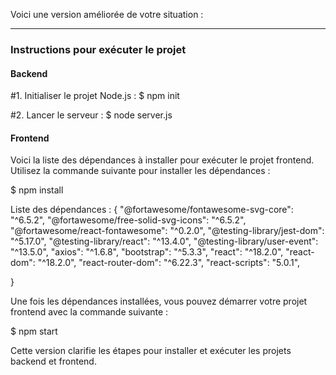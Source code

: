 Voici une version améliorée de votre situation :

---

### Instructions pour exécuter le projet

#### Backend

#1. Initialiser le projet Node.js :
   $ npm init

#2. Lancer le serveur :
   $ node server.js


#### Frontend

Voici la liste des dépendances à installer pour exécuter le projet frontend. Utilisez la commande suivante pour installer les dépendances :

$ npm install


Liste des dépendances :
{
   "@fortawesome/fontawesome-svg-core": "^6.5.2",
    "@fortawesome/free-solid-svg-icons": "^6.5.2",
    "@fortawesome/react-fontawesome": "^0.2.0",
    "@testing-library/jest-dom": "^5.17.0",
    "@testing-library/react": "^13.4.0",
    "@testing-library/user-event": "^13.5.0",
    "axios": "^1.6.8",
    "bootstrap": "^5.3.3",
    "react": "^18.2.0",
    "react-dom": "^18.2.0",
    "react-router-dom": "^6.22.3",
    "react-scripts": "5.0.1",
    
}

Une fois les dépendances installées, vous pouvez démarrer votre projet frontend avec la commande suivante :

$ npm start
 

Cette version clarifie les étapes pour installer et exécuter les projets backend et frontend.
